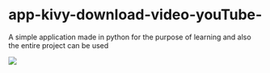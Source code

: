 # app-kivy-download-video-youTube-
A simple application made in python for the purpose of learning and also the entire project can be used


<img src = 'https://raw.githubusercontent.com/muntazir-halim/app-kivy-download-video-youTube-/main/Img/You.jpg' ></img>
